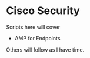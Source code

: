 # Cisco Security 

Scripts here will cover 
* AMP for Endpoints

Others will follow as I have time. 

